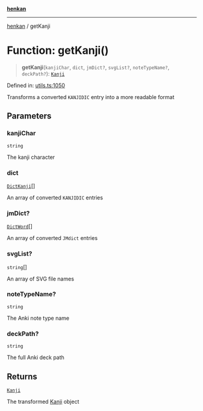 [**henkan**](../README.md)

***

[henkan](../README.md) / getKanji

# Function: getKanji()

> **getKanji**(`kanjiChar`, `dict`, `jmDict?`, `svgList?`, `noteTypeName?`, `deckPath?`): [`Kanji`](../interfaces/Kanji.md)

Defined in: [utils.ts:1050](https://github.com/Ronokof/Henkan/blob/cdcdfbcc72ca03339cd98398efd7d5e82826d66f/src/utils.ts#L1050)

Transforms a converted `KANJIDIC` entry into a more readable format

## Parameters

### kanjiChar

`string`

The kanji character

### dict

[`DictKanji`](../interfaces/DictKanji.md)[]

An array of converted `KANJIDIC` entries

### jmDict?

[`DictWord`](../interfaces/DictWord.md)[]

An array of converted `JMdict` entries

### svgList?

`string`[]

An array of SVG file names

### noteTypeName?

`string`

The Anki note type name

### deckPath?

`string`

The full Anki deck path

## Returns

[`Kanji`](../interfaces/Kanji.md)

The transformed [Kanji](../interfaces/Kanji.md) object
